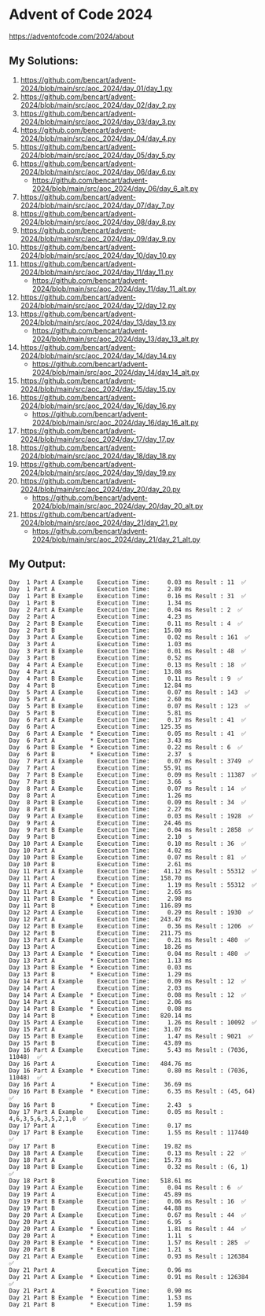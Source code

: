 # Advent of Code 2024

https://adventofcode.com/2024/about

## My Solutions:

1. https://github.com/bencart/advent-2024/blob/main/src/aoc_2024/day_01/day_1.py
2. https://github.com/bencart/advent-2024/blob/main/src/aoc_2024/day_02/day_2.py
3. https://github.com/bencart/advent-2024/blob/main/src/aoc_2024/day_03/day_3.py
4. https://github.com/bencart/advent-2024/blob/main/src/aoc_2024/day_04/day_4.py
5. https://github.com/bencart/advent-2024/blob/main/src/aoc_2024/day_05/day_5.py
6. https://github.com/bencart/advent-2024/blob/main/src/aoc_2024/day_06/day_6.py
    - https://github.com/bencart/advent-2024/blob/main/src/aoc_2024/day_06/day_6_alt.py
7. https://github.com/bencart/advent-2024/blob/main/src/aoc_2024/day_07/day_7.py
8. https://github.com/bencart/advent-2024/blob/main/src/aoc_2024/day_08/day_8.py
9. https://github.com/bencart/advent-2024/blob/main/src/aoc_2024/day_09/day_9.py
10. https://github.com/bencart/advent-2024/blob/main/src/aoc_2024/day_10/day_10.py
11. https://github.com/bencart/advent-2024/blob/main/src/aoc_2024/day_11/day_11.py
    - https://github.com/bencart/advent-2024/blob/main/src/aoc_2024/day_11/day_11_alt.py
12. https://github.com/bencart/advent-2024/blob/main/src/aoc_2024/day_12/day_12.py
13. https://github.com/bencart/advent-2024/blob/main/src/aoc_2024/day_13/day_13.py
    - https://github.com/bencart/advent-2024/blob/main/src/aoc_2024/day_13/day_13_alt.py
14. https://github.com/bencart/advent-2024/blob/main/src/aoc_2024/day_14/day_14.py
    - https://github.com/bencart/advent-2024/blob/main/src/aoc_2024/day_14/day_14_alt.py
15. https://github.com/bencart/advent-2024/blob/main/src/aoc_2024/day_15/day_15.py
16. https://github.com/bencart/advent-2024/blob/main/src/aoc_2024/day_16/day_16.py
    - https://github.com/bencart/advent-2024/blob/main/src/aoc_2024/day_16/day_16_alt.py
17. https://github.com/bencart/advent-2024/blob/main/src/aoc_2024/day_17/day_17.py
18. https://github.com/bencart/advent-2024/blob/main/src/aoc_2024/day_18/day_18.py
19. https://github.com/bencart/advent-2024/blob/main/src/aoc_2024/day_19/day_19.py
20. https://github.com/bencart/advent-2024/blob/main/src/aoc_2024/day_20/day_20.py
    - https://github.com/bencart/advent-2024/blob/main/src/aoc_2024/day_20/day_20_alt.py
21. https://github.com/bencart/advent-2024/blob/main/src/aoc_2024/day_21/day_21.py
    - https://github.com/bencart/advent-2024/blob/main/src/aoc_2024/day_21/day_21_alt.py

## My Output:

```text
Day  1 Part A Example    Execution Time:     0.03 ms Result : 11  ✅
Day  1 Part A            Execution Time:     2.89 ms 
Day  1 Part B Example    Execution Time:     0.16 ms Result : 31  ✅
Day  1 Part B            Execution Time:     1.34 ms 
Day  2 Part A Example    Execution Time:     0.04 ms Result : 2  ✅
Day  2 Part A            Execution Time:     4.23 ms 
Day  2 Part B Example    Execution Time:     0.11 ms Result : 4  ✅
Day  2 Part B            Execution Time:    15.00 ms 
Day  3 Part A Example    Execution Time:     0.02 ms Result : 161  ✅
Day  3 Part A            Execution Time:     1.03 ms 
Day  3 Part B Example    Execution Time:     0.01 ms Result : 48  ✅
Day  3 Part B            Execution Time:     0.52 ms 
Day  4 Part A Example    Execution Time:     0.13 ms Result : 18  ✅
Day  4 Part A            Execution Time:    13.08 ms 
Day  4 Part B Example    Execution Time:     0.11 ms Result : 9  ✅
Day  4 Part B            Execution Time:    12.84 ms 
Day  5 Part A Example    Execution Time:     0.07 ms Result : 143  ✅
Day  5 Part A            Execution Time:     2.60 ms 
Day  5 Part B Example    Execution Time:     0.07 ms Result : 123  ✅
Day  5 Part B            Execution Time:     5.81 ms 
Day  6 Part A Example    Execution Time:     0.17 ms Result : 41  ✅
Day  6 Part A            Execution Time:   125.35 ms 
Day  6 Part A Example  * Execution Time:     0.05 ms Result : 41  ✅
Day  6 Part A          * Execution Time:     3.43 ms 
Day  6 Part B Example  * Execution Time:     0.22 ms Result : 6  ✅
Day  6 Part B          * Execution Time:     2.37  s 
Day  7 Part A Example    Execution Time:     0.07 ms Result : 3749  ✅
Day  7 Part A            Execution Time:    55.91 ms 
Day  7 Part B Example    Execution Time:     0.09 ms Result : 11387  ✅
Day  7 Part B            Execution Time:     3.66  s 
Day  8 Part A Example    Execution Time:     0.07 ms Result : 14  ✅
Day  8 Part A            Execution Time:     1.26 ms 
Day  8 Part B Example    Execution Time:     0.09 ms Result : 34  ✅
Day  8 Part B            Execution Time:     2.27 ms 
Day  9 Part A Example    Execution Time:     0.03 ms Result : 1928  ✅
Day  9 Part A            Execution Time:    24.46 ms 
Day  9 Part B Example    Execution Time:     0.04 ms Result : 2858  ✅
Day  9 Part B            Execution Time:     2.10  s 
Day 10 Part A Example    Execution Time:     0.10 ms Result : 36  ✅
Day 10 Part A            Execution Time:     4.02 ms 
Day 10 Part B Example    Execution Time:     0.07 ms Result : 81  ✅
Day 10 Part B            Execution Time:     2.61 ms 
Day 11 Part A Example    Execution Time:    41.12 ms Result : 55312  ✅
Day 11 Part A            Execution Time:   158.70 ms 
Day 11 Part A Example  * Execution Time:     1.19 ms Result : 55312  ✅
Day 11 Part A          * Execution Time:     2.65 ms 
Day 11 Part B Example  * Execution Time:     2.98 ms 
Day 11 Part B          * Execution Time:   116.89 ms 
Day 12 Part A Example    Execution Time:     0.29 ms Result : 1930  ✅
Day 12 Part A            Execution Time:   243.47 ms 
Day 12 Part B Example    Execution Time:     0.36 ms Result : 1206  ✅
Day 12 Part B            Execution Time:   211.75 ms 
Day 13 Part A Example    Execution Time:     0.21 ms Result : 480  ✅
Day 13 Part A            Execution Time:    18.26 ms 
Day 13 Part A Example  * Execution Time:     0.04 ms Result : 480  ✅
Day 13 Part A          * Execution Time:     1.13 ms 
Day 13 Part B Example  * Execution Time:     0.03 ms 
Day 13 Part B          * Execution Time:     1.29 ms 
Day 14 Part A Example    Execution Time:     0.09 ms Result : 12  ✅
Day 14 Part A            Execution Time:     2.03 ms 
Day 14 Part A Example  * Execution Time:     0.08 ms Result : 12  ✅
Day 14 Part A          * Execution Time:     2.06 ms 
Day 14 Part B Example  * Execution Time:     0.08 ms 
Day 14 Part B          * Execution Time:   820.14 ms 
Day 15 Part A Example    Execution Time:     1.26 ms Result : 10092  ✅
Day 15 Part A            Execution Time:    31.07 ms 
Day 15 Part B Example    Execution Time:     1.47 ms Result : 9021  ✅
Day 15 Part B            Execution Time:    43.89 ms 
Day 16 Part A Example    Execution Time:     5.43 ms Result : (7036, 11048)  ✅
Day 16 Part A            Execution Time:   484.76 ms 
Day 16 Part A Example  * Execution Time:     0.80 ms Result : (7036, 11048)  ✅
Day 16 Part A          * Execution Time:    36.69 ms 
Day 16 Part B Example  * Execution Time:     6.35 ms Result : (45, 64)  ✅
Day 16 Part B          * Execution Time:     2.43  s 
Day 17 Part A Example    Execution Time:     0.05 ms Result : 4,6,3,5,6,3,5,2,1,0  ✅
Day 17 Part A            Execution Time:     0.17 ms 
Day 17 Part B Example    Execution Time:     1.55 ms Result : 117440  ✅
Day 17 Part B            Execution Time:    19.82 ms 
Day 18 Part A Example    Execution Time:     0.13 ms Result : 22  ✅
Day 18 Part A            Execution Time:    15.73 ms 
Day 18 Part B Example    Execution Time:     0.32 ms Result : (6, 1)  ✅
Day 18 Part B            Execution Time:   518.61 ms 
Day 19 Part A Example    Execution Time:     0.04 ms Result : 6  ✅
Day 19 Part A            Execution Time:    45.89 ms 
Day 19 Part B Example    Execution Time:     0.06 ms Result : 16  ✅
Day 19 Part B            Execution Time:    44.88 ms 
Day 20 Part A Example    Execution Time:     0.67 ms Result : 44  ✅
Day 20 Part A            Execution Time:     6.95  s 
Day 20 Part A Example  * Execution Time:     1.81 ms Result : 44  ✅
Day 20 Part A          * Execution Time:     1.11  s 
Day 20 Part B Example  * Execution Time:     1.57 ms Result : 285  ✅
Day 20 Part B          * Execution Time:     1.21  s 
Day 21 Part A Example    Execution Time:     0.93 ms Result : 126384  ✅
Day 21 Part A            Execution Time:     0.96 ms 
Day 21 Part A Example  * Execution Time:     0.91 ms Result : 126384  ✅
Day 21 Part A          * Execution Time:     0.90 ms 
Day 21 Part B Example  * Execution Time:     1.53 ms 
Day 21 Part B          * Execution Time:     1.59 ms 
```


